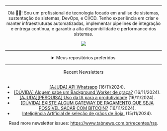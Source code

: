 <div align="center">
<hr>
<p>Olá 👋🏾! Sou um profissional de tecnologia focado em análise de sistemas, sustentação de sistemas, DevOps, e CI/CD. Tenho experiência em criar e manter infraestruturas automatizadas, implementar pipelines de integração e entrega contínua, e garantir a alta disponibilidade e performance dos sistemas.</p>
  <img src="https://media.giphy.com/media/yAGIvCiwPJn5C/giphy.gif">
<hr>
  <details>
  <summary>Meus repositórios preferidos</summary>
  <br />
  Alguns dos meus melhores repositórios:
  <br />
<br />
  <ul><li><a href=https://github.com/KubeNerd/aluratube target="_blank" rel="noopener noreferrer">KubeNerd/aluratube</a> (<b>0</b> ✨ and <b>0</b> 🍴): Aluratube - Desenvolvido durante a imersão React da Alura no final de 2022</li><li><a href=https://github.com/KubeNerd/nlw-ia target="_blank" rel="noopener noreferrer">KubeNerd/nlw-ia</a> (<b>0</b> ✨ and <b>0</b> 🍴): Projeto desenvolvido durante a NLW IA - Usando a API da OPENAI</li><li><a href=https://github.com/KubeNerd/nlw-journey-ia target="_blank" rel="noopener noreferrer">KubeNerd/nlw-journey-ia</a> (<b>0</b> ✨ and <b>0</b> 🍴): NLW IA - Agent de viagens usando python + langchain + GPT</li>
<li>More coming soon :).</li>
</ul>
  </details>
  <hr/>
    <summary>Recent Newsletters</summary>
  <br />
  <ul>
    <li><a href=https://www.tabnews.com.br/allexcardos/ajuda-api-whatsapp target="_blank" rel="noopener noreferrer">[AJUDA] API Whatsapp</a> (16/11/2024).</li><li><a href=https://www.tabnews.com.br/GustavoFurtadoFatality/duvida-alguem-sabe-um-background-worker-de-graca target="_blank" rel="noopener noreferrer">[DÚVIDA] Alguem sabe um Background Worker de graça?</a> (16/11/2024).</li><li><a href=https://www.tabnews.com.br/luizinhoQuebraCodigos/ajudapesquisa-uso-da-ia-para-a-produtividade target="_blank" rel="noopener noreferrer">[AJUDA][PESQUISA] Uso da IA para a produtividade</a> (16/11/2024).</li><li><a href=https://www.tabnews.com.br/mksDEV08/duvida-existe-algum-gateway-de-pagamento-que-seja-possivel-sacar-com-bitcoin target="_blank" rel="noopener noreferrer">[DÚVIDA] EXISTE ALGUM GATEWAY DE PAGAMENTO QUE SEJA POSSÍVEL SACAR COM BITCOIN?</a> (16/11/2024).</li><li><a href=https://www.tabnews.com.br/AlexInacio1512/inteligencia-artificial-de-selecao-de-graos-de-soja target="_blank" rel="noopener noreferrer">Inteligência Artificial de seleção de grãos de Soja.</a> (15/11/2024).</li>
  </ul>
<p>Read more newsletter issues: <a href="https://www.tabnews.com.br/recentes/rss">https://www.tabnews.com.br/recentes/rss</a>.</p>
  </details>
